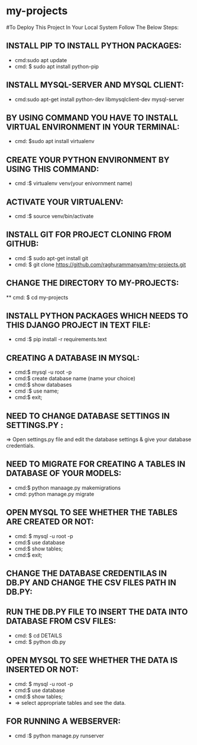 # my-projects
#To Deploy This Project In Your Local System Follow The Below Steps:

## INSTALL PIP TO INSTALL PYTHON PACKAGES: 

 * cmd:sudo apt update
 * cmd: $ sudo apt install python-pip

## INSTALL MYSQL-SERVER AND MYSQL CLIENT:

* cmd:sudo apt-get install python-dev libmysqlclient-dev mysql-server
   
## BY USING COMMAND YOU HAVE TO INSTALL VIRTUAL ENVIRONMENT IN YOUR TERMINAL:
 * cmd: $sudo apt install virtualenv
 
## CREATE YOUR PYTHON ENVIRONMENT BY USING THIS COMMAND:

  *  cmd :$ virtualenv venv(your enivornment name)
  
## ACTIVATE YOUR VIRTUALENV:
  * cmd :$ source venv/bin/activate
  
## INSTALL GIT FOR PROJECT CLONING FROM GITHUB:
  * cmd :$ sudo apt-get install git 
  * cmd: $ git clone https://github.com/raghurammanyam/my-projects.git
  
## CHANGE THE DIRECTORY TO MY-PROJECTS:
  ** cmd: $ cd my-projects
 
## INSTALL PYTHON PACKAGES WHICH NEEDS TO THIS DJANGO PROJECT IN TEXT FILE:
 * cmd :$ pip install -r requirements.text

## CREATING A DATABASE IN MYSQL:
  * cmd:$ mysql -u root -p
  * cmd:$ create database  name (name your choice)
  * cmd:$ show databases
  * cmd :$ use name;
  * cmd:$ exit;
 
## NEED TO CHANGE DATABASE SETTINGS IN SETTINGS.PY :
  => Open settings.py file and edit the database settings & give your database credentials.
 
## NEED TO MIGRATE FOR CREATING A TABLES IN DATABASE OF YOUR MODELS:
  * cmd:$ python manaage.py makemigrations
  * cmd: python manage.py migrate
  
## OPEN MYSQL TO SEE WHETHER THE TABLES ARE CREATED OR NOT:
  * cmd: $ mysql -u root -p
  * cmd:$ use database
  * cmd:$ show tables;
  * cmd:$ exit;
  
## CHANGE THE DATABASE CREDENTILAS IN DB.PY AND CHANGE THE CSV FILES PATH IN DB.PY:

  
## RUN THE DB.PY FILE TO INSERT THE DATA INTO DATABASE FROM CSV FILES:
   * cmd: $ cd DETAILS
   * cmd: $ python db.py
    
## OPEN MYSQL TO SEE WHETHER THE DATA IS INSERTED OR NOT:
  * cmd: $ mysql -u root -p
  * cmd:$ use database
  * cmd:$ show tables;
  * => select appropriate tables and see the data.
   
## FOR RUNNING A WEBSERVER:
  * cmd :$ python manage.py runserver
   
  

  
  
  
  
   
  

  
  
  
  
  
 
 
 
 
 
 
 
 
 
 
  
  
  

  
  
  
  
 
 

